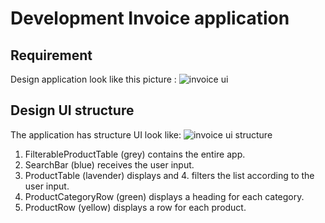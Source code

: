 # Development Invoice application 

## Requirement

Design application look like this picture : 
![invoice ui](https://react.dev/images/docs/s_thinking-in-react_ui.png)

## Design UI structure 
The application has structure UI look like:
![invoice ui structure](https://react.dev/images/docs/s_thinking-in-react_ui_outline.png)

1. FilterableProductTable (grey) contains the entire app.
2. SearchBar (blue) receives the user input.
3. ProductTable (lavender) displays and 4. filters the list according to the user input.
5. ProductCategoryRow (green) displays a heading for each category.
6. ProductRow (yellow) displays a row for each product.

